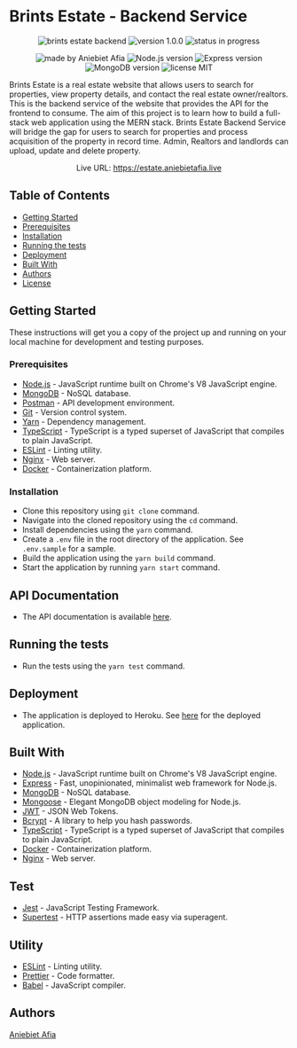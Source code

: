 # Brints Estate - Backend Service

<p align="center">
  <img src="https://img.shields.io/badge/brints%20estate-backend-blue" alt="brints estate backend">
  <img src="https://img.shields.io/badge/version-1.0.0-blue" alt="version 1.0.0">
  <img src="https://img.shields.io/badge/status-in%20progress-blue" alt="status in progress">
</p>

<p align="center">
  <img src="https://img.shields.io/badge/made%20by-Aniebiet%20Afia-brightgreen" alt="made by Aniebiet Afia">
  <img src="https://img.shields.io/badge/Node.js-14.17.0-green" alt="Node.js version">
  <img src="https://img.shields.io/badge/Express-4.17.1-green" alt="Express version">
  <img src="https://img.shields.io/badge/MongoDB-4.4.6-green" alt="MongoDB version">
  <img src="https://img.shields.io/badge/license-MIT-green" alt="license MIT">
</p>

Brints Estate is a real estate website that allows users to search for properties, view property details, and contact the real estate owner/realtors. This is the backend service of the website that provides the API for the frontend to consume. The aim of this project is to learn how to build a full-stack web application using the MERN stack. Brints Estate Backend Service will bridge the gap for users to search for properties and process acquisition of the property in record time. Admin, Realtors and landlords can upload, update and delete property.

<div align="center">
  Live URL: <a href="https://estate.aniebietafia.live">https://estate.aniebietafia.live</a>
</div>

## Table of Contents

- [Getting Started](#getting-started)
- [Prerequisites](#prerequisites)
- [Installation](#installation)
- [Running the tests](#running-the-tests)
- [Deployment](#deployment)
- [Built With](#built-with)
- [Authors](#authors)
- [License](#license)

## Getting Started

These instructions will get you a copy of the project up and running on your local machine for development and testing purposes.

### Prerequisites

- [Node.js](https://nodejs.org/en/) - JavaScript runtime built on Chrome's V8 JavaScript engine.
- [MongoDB](https://www.mongodb.com/) - NoSQL database.
- [Postman](https://www.getpostman.com/) - API development environment.
- [Git](https://git-scm.com/) - Version control system.
- [Yarn](https://yarnpkg.com/) - Dependency management.
- [TypeScript](https://www.typescriptlang.org/) - TypeScript is a typed superset of JavaScript that compiles to plain JavaScript.
- [ESLint](https://eslint.org/) - Linting utility.
- [Nginx](https://www.nginx.com/) - Web server.
- [Docker](https://www.docker.com/) - Containerization platform.

### Installation

- Clone this repository using `git clone` command.
- Navigate into the cloned repository using the `cd` command.
- Install dependencies using the `yarn` command.
- Create a `.env` file in the root directory of the application. See `.env.sample` for a sample.
- Build the application using the `yarn build` command.
- Start the application by running `yarn start` command.

## API Documentation

- The API documentation is available [here](https://documenter.getpostman.com/view/22984536/2sA2rGwKug).

## Running the tests

- Run the tests using the `yarn test` command.

## Deployment

- The application is deployed to Heroku. See [here](https://brints-estate-backend.herokuapp.com/) for the deployed application.

## Built With

- [Node.js](https://nodejs.org/en/) - JavaScript runtime built on Chrome's V8 JavaScript engine.
- [Express](https://expressjs.com/) - Fast, unopinionated, minimalist web framework for Node.js.
- [MongoDB](https://www.mongodb.com/) - NoSQL database.
- [Mongoose](https://mongoosejs.com/) - Elegant MongoDB object modeling for Node.js.
- [JWT](https://jwt.io/) - JSON Web Tokens.
- [Bcrypt](https://www.npmjs.com/package/bcrypt) - A library to help you hash passwords.
- [TypeScript](https://www.typescriptlang.org/) - TypeScript is a typed superset of JavaScript that compiles to plain JavaScript.
- [Docker](https://www.docker.com/) - Containerization platform.
- [Nginx](https://www.nginx.com/) - Web server.

## Test

- [Jest](https://jestjs.io/) - JavaScript Testing Framework.
- [Supertest]() - HTTP assertions made easy via superagent.

## Utility

- [ESLint](https://eslint.org/) - Linting utility.
- [Prettier](https://prettier.io/) - Code formatter.
- [Babel](https://babeljs.io/) - JavaScript compiler.

## Authors

[Aniebiet Afia](https://linkedin.com/in/aniebietafia)
